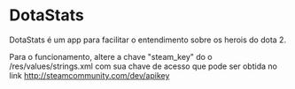 # DotaStats

DotaStats é um app para facilitar o entendimento sobre os herois do dota 2.

Para o funcionamento, altere a chave "steam_key" do o /res/values/strings.xml com sua chave de acesso que pode ser obtida no link http://steamcommunity.com/dev/apikey

